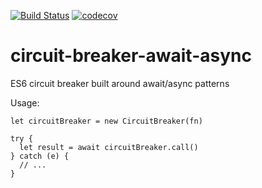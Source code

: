 [![Build Status](https://travis-ci.org/patrickleet/circuit-breaker-await-async.svg?branch=master)](https://travis-ci.org/patrickleet/circuit-breaker-await-async)
[![codecov](https://codecov.io/gh/patrickleet/circuit-breaker-await-async/branch/master/graph/badge.svg)](https://codecov.io/gh/patrickleet/circuit-breaker-await-async)

# circuit-breaker-await-async
ES6 circuit breaker built around await/async patterns

Usage:

```
let circuitBreaker = new CircuitBreaker(fn)

try {
  let result = await circuitBreaker.call()
} catch (e) {
  // ...
}
```
